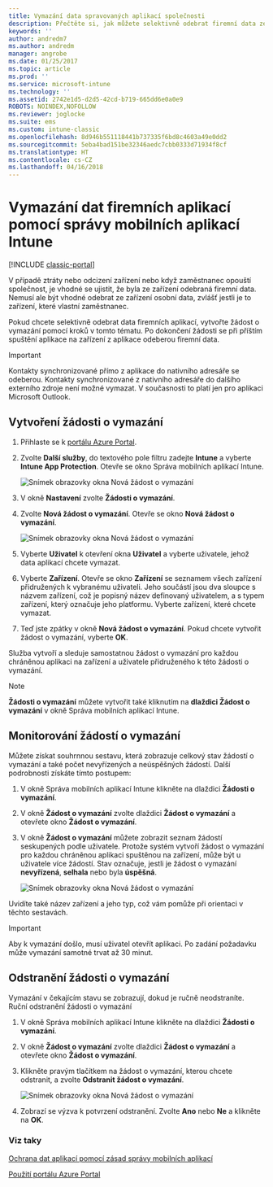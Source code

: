 ```yaml
---
title: Vymazání data spravovaných aplikací společnosti
description: Přečtěte si, jak můžete selektivně odebrat firemní data ze zařízení vzdáleně.
keywords: ''
author: andredm7
ms.author: andredm
manager: angrobe
ms.date: 01/25/2017
ms.topic: article
ms.prod: ''
ms.service: microsoft-intune
ms.technology: ''
ms.assetid: 2742e1d5-d2d5-42cd-b719-665dd6e0a0e9
ROBOTS: NOINDEX,NOFOLLOW
ms.reviewer: joglocke
ms.suite: ems
ms.custom: intune-classic
ms.openlocfilehash: 8d946b551118441b737335f6bd8c4603a49e0dd2
ms.sourcegitcommit: 5eba4bad151be32346aedc7cbb0333d71934f8cf
ms.translationtype: HT
ms.contentlocale: cs-CZ
ms.lasthandoff: 04/16/2018
---
```

# <a name="wipe-company-app-data-with-intune-mam"></a>Vymazání dat firemních aplikací pomocí správy mobilních aplikací Intune

[!INCLUDE [classic-portal](../includes/classic-portal.md)]

V případě ztráty nebo odcizení zařízení nebo když zaměstnanec opouští společnost, je vhodné se ujistit, že byla ze zařízení odebraná firemní data. Nemusí ale být vhodné odebrat ze zařízení osobní data, zvlášť jestli je to zařízení, které vlastní zaměstnanec.

Pokud chcete selektivně odebrat data firemních aplikací, vytvořte žádost o vymazání pomocí kroků v tomto tématu. Po dokončení žádosti se při příštím spuštění aplikace na zařízení z aplikace odeberou firemní data.

>[!IMPORTANT]
> Kontakty synchronizované přímo z aplikace do nativního adresáře se odeberou. Kontakty synchronizované z nativního adresáře do dalšího externího zdroje není možné vymazat. V současnosti to platí jen pro aplikaci Microsoft Outlook.

## <a name="create-a-wipe-request"></a>Vytvoření žádosti o vymazání

1.  Přihlaste se k [portálu Azure Portal](https://portal.azure.com).

2.  Zvolte **Další služby**, do textového pole filtru zadejte **Intune** a vyberte **Intune App Protection**. Otevře se okno Správa mobilních aplikací Intune.

    ![Snímek obrazovky okna Nová žádost o vymazání](../media/AppManagement/wipe-request-mam-main-blade.png)

2.  V okně **Nastavení** zvolte **Žádosti o vymazání**.

3.  Zvolte **Nová žádost o vymazání**. Otevře se okno **Nová žádost o vymazání**.

    ![Snímek obrazovky okna Nová žádost o vymazání](../media/AppManagement/AzurePortal_MAM_NewWipeRequest.png)

4.  Vyberte **Uživatel** k otevření okna **Uživatel** a vyberte uživatele, jehož data aplikací chcete vymazat.

5.  Vyberte **Zařízení**. Otevře se okno **Zařízení** se seznamem všech zařízení přidružených k vybranému uživateli. Jeho součástí jsou dva sloupce s názvem zařízení, což je popisný název definovaný uživatelem, a s typem zařízení, který označuje jeho platformu. Vyberte zařízení, které chcete vymazat.

6.  Teď jste zpátky v okně **Nová žádost o vymazání**. Pokud chcete vytvořit žádost o vymazání, vyberte **OK**. 

Služba vytvoří a sleduje samostatnou žádost o vymazání pro každou chráněnou aplikaci na zařízení a uživatele přidruženého k této žádosti o vymazání.

>[!NOTE]
> **Žádosti o vymazání** můžete vytvořit také kliknutím na **dlaždici Žádost o vymazání** v okně Správa mobilních aplikací Intune.

## <a name="monitor-your-wipe-requests"></a>Monitorování žádostí o vymazání

Můžete získat souhrnnou sestavu, která zobrazuje celkový stav žádostí o vymazání a také počet nevyřízených a neúspěšných žádostí. Další podrobnosti získáte tímto postupem:

1.  V okně Správa mobilních aplikací Intune klikněte na dlaždici **Žádosti o vymazání**.

2.  V okně **Žádost o vymazání** zvolte dlaždici **Žádost o vymazání** a otevřete okno **Žádost o vymazání**.

3.  V okně **Žádost o vymazání** můžete zobrazit seznam žádostí seskupených podle uživatele. Protože systém vytvoří žádost o vymazání pro každou chráněnou aplikaci spuštěnou na zařízení, může být u uživatele více žádostí. Stav označuje, jestli je žádost o vymazání **nevyřízená**, **selhala** nebo byla **úspěšná**.

    ![Snímek obrazovky okna Nová žádost o vymazání](../media/AppManagement/wipe-request-status-1.png)

Uvidíte také název zařízení a jeho typ, což vám pomůže při orientaci v těchto sestavách.

>[!IMPORTANT]
> Aby k vymazání došlo, musí uživatel otevřít aplikaci. Po zadání požadavku může vymazání samotné trvat až 30 minut.

## <a name="delete-a-wipe-request"></a>Odstranění žádosti o vymazání

Vymazání v čekajícím stavu se zobrazují, dokud je ručně neodstraníte.  Ruční odstranění žádosti o vymazání

1.  V okně Správa mobilních aplikací Intune klikněte na dlaždici **Žádosti o vymazání**.

2.  V okně **Žádost o vymazání** zvolte dlaždici **Žádost o vymazání** a otevřete okno **Žádost o vymazání**.

3.  Klikněte pravým tlačítkem na žádost o vymazání, kterou chcete odstranit, a zvolte **Odstranit žádost o vymazání**.

    ![Snímek obrazovky okna Nová žádost o vymazání](../media/AppManagement/delete-wipe-request.png)

4.  Zobrazí se výzva k potvrzení odstranění. Zvolte **Ano** nebo **Ne** a klikněte na **OK**.


### <a name="see-also"></a>Viz taky
[Ochrana dat aplikací pomocí zásad správy mobilních aplikací](protect-app-data-using-mobile-app-management-policies-with-microsoft-intune.md)

[Použití portálu Azure Portal](azure-portal-for-microsoft-intune-mam-policies.md)
